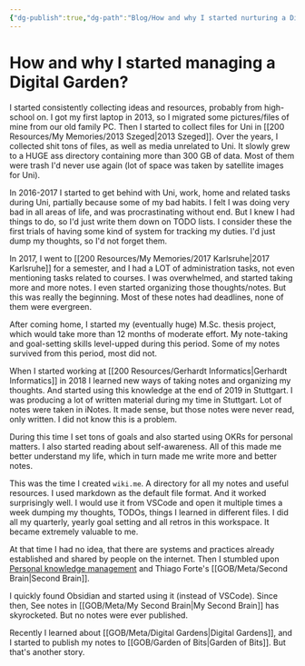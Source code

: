 ```yaml
---
{"dg-publish":true,"dg-path":"Blog/How and why I started nurturing a Digital Garden.md","permalink":"/blog/how-and-why-i-started-nurturing-a-digital-garden/","tags":["post","digital-garden"],"noteIcon":"default","created":"2023-09-11","updated":"2023-09-11"}
---
```


# How and why I started managing a Digital Garden?

I started consistently collecting ideas and resources, probably from high-school on. I got my first laptop in 2013, so I migrated some pictures/files of mine from our old family PC. Then I started to collect files for Uni in [[200 Resources/My Memories/2013 Szeged\|2013 Szeged]]. Over the years, I collected shit tons of files, as well as media unrelated to Uni. It slowly grew to a HUGE ass directory containing more than 300 GB of data. Most of them were trash I'd never use again (lot of space was taken by satellite images for Uni).

In 2016-2017 I started to get behind with Uni, work, home and related tasks during Uni, partially because some of my bad habits. I felt I was doing very bad in all areas of life, and was procrastinating without end. But I knew I had things to do, so I'd just write them down on TODO lists. I consider these the first trials of having some kind of system for tracking my duties. I'd just dump my thoughts, so I'd not forget them. 

In 2017, I went to [[200 Resources/My Memories/2017 Karlsruhe\|2017 Karlsruhe]] for a semester, and I had a LOT of administration tasks, not even mentioning tasks related to courses. I was overwhelmed, and started taking more and more notes. I even started organizing those thoughts/notes. But this was really the beginning. Most of these notes had deadlines, none of them were evergreen.

After coming home, I started my (eventually huge) M.Sc. thesis project, which would take more than 12 months of moderate effort. My note-taking and goal-setting skills level-upped during this period. Some of my notes survived from this period, most did not.

When I started working at [[200 Resources/Gerhardt Informatics\|Gerhardt Informatics]] in 2018 I learned new ways of taking notes and organizing my thoughts. And started using this knowledge at the end of 2019 in Stuttgart. I was producing a lot of written material during my time in Stuttgart. Lot of notes were taken in iNotes. It made sense, but those notes were never read, only written. I did not know this is a problem.

During this time I set tons of goals and also started using OKRs for personal matters. I also started reading about self-awareness. All of this made me better understand my life, which in turn made me write more and better notes. 

This was the time I created `wiki.me`. A directory for all my notes and useful resources. I used markdown as the default file format. And it worked surprisingly well. I would use it from VSCode and open it multiple times a week dumping my thoughts, TODOs, things I learned in different files. I did all my quarterly, yearly goal setting and all retros in this workspace. It became extremely valuable to me.

At that time I had no idea, that there are systems and practices already established and shared by people on the internet.
Then I stumbled upon [Personal knowledge management](https://en.wikipedia.org/wiki/Personal_knowledge_management) and Thiago Forte's [[GOB/Meta/Second Brain\|Second Brain]]. 

I quickly found Obsidian and started using it (instead of VSCode). Since then, See notes in [[GOB/Meta/My Second Brain\|My Second Brain]] has skyrocketed. But no notes were ever published.

Recently I learned about [[GOB/Meta/Digital Gardens\|Digital Gardens]], and I started to publish my notes to [[GOB/Garden of Bits\|Garden of Bits]]. But that's another story.



